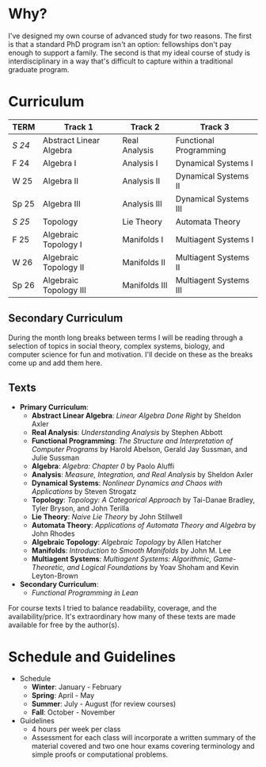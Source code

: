 
# Why?
I've designed my own course of advanced study for two reasons.
The first is that a standard PhD program isn't an option: fellowships don't pay enough to support a family. The second is that my ideal course of study is interdisciplinary in a way that's difficult to capture within a traditional graduate program.


# Curriculum

| TERM   | Track 1                 | Track 2       | Track 3                |
| ------ | ----------------------- | ------------- | ---------------------- |
| *S 24* | Abstract Linear Algebra | Real Analysis | Functional Programming |
| F 24   | Algebra I               | Analysis I    | Dynamical Systems I    |
| W 25   | Algebra II              | Analysis II   | Dynamical Systems II   |
| Sp 25  | Algebra III             | Analysis III  | Dynamical Systems III  |
| *S 25* | Topology                | Lie Theory    | Automata Theory        |
| F 25   | Algebraic Topology I    | Manifolds I   | Multiagent Systems I   |
| W 26   | Algebraic Topology II   | Manifolds II  | Multiagent Systems II  |
| Sp 26  | Algebraic Topology III  | Manifolds III | Multiagent Systems III |
## Secondary Curriculum
During the month long breaks between terms I will be reading through a selection of topics in social theory, complex systems, biology, and computer science for fun and motivation. I'll decide on these as the breaks come up and add them here.

## Texts
- **Primary Curriculum**: 
	- **Abstract Linear Algebra**: *Linear Algebra Done Right* by Sheldon Axler
	- **Real Analysis**: *Understanding Analysis* by Stephen Abbott
	- **Functional Programming**: *The Structure and Interpretation of Computer Programs* by Harold Abelson, Gerald Jay Sussman, and Julie Sussman
	- **Algebra**: *Algebra: Chapter 0* by Paolo Aluffi
	- **Analysis**: *Measure, Integration, and Real Analysis* by Sheldon Axler
	- **Dynamical Systems**: *Nonlinear Dynamics and Chaos with Applications* by Steven Strogatz
	- **Topology**: *Topology: A Categorical Approach* by Tai-Danae Bradley, Tyler Bryson, and John Terilla
	- **Lie Theory**: *Naive Lie Theory* by John Stillwell
	- **Automata Theory**: *Applications of Automata Theory and Algebra* by John Rhodes
	- **Algebraic Topology**: *Algebraic Topology* by Allen Hatcher
	- **Manifolds**: *Introduction to Smooth Manifolds* by John M. Lee
	- **Multiagent Systems**: *Multiagent Systems: Algorithmic, Game-Theoretic, and Logical Foundations* by Yoav Shoham and Kevin Leyton-Brown
- **Secondary Curriculum**: 
	- *Functional Programming in Lean*

For course texts I tried to balance readability, coverage, and the availability/price. It's extraordinary how many of these texts are made available for free by the author(s).

# Schedule and Guidelines
- Schedule
	- **Winter**: January - February
	- **Spring**: April - May
	- **Summer**: July - August (for review courses)
	- **Fall**: October - November
- Guidelines
	- 4 hours per week per class
	- Assessment for each class will incorporate a written summary of the material covered and two one hour exams covering terminology and simple proofs or computational problems.